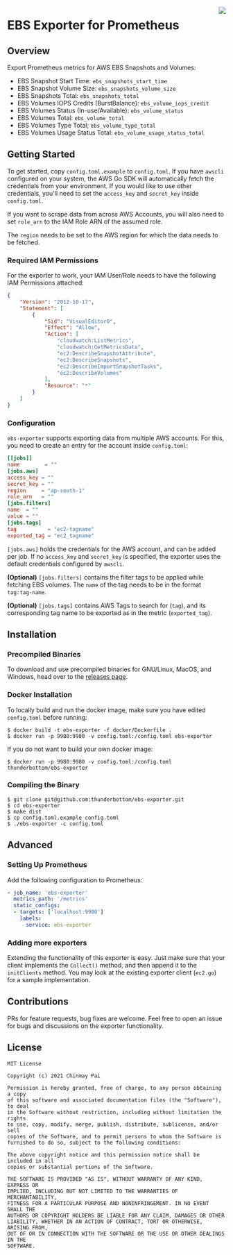 <a href="https://zerodha.tech"><img src="https://zerodha.tech/static/images/github-badge.svg" align="right"/></a>

# EBS Exporter for Prometheus

## Overview

Export Prometheus metrics for AWS EBS Snapshots and Volumes:

* EBS Snapshot Start Time: `ebs_snapshots_start_time`
* EBS Snapshot Volume Size: `ebs_snapshots_volume_size`
* EBS Snapshots Total: `ebs_snapshots_total`
* EBS Volumes IOPS Credits (BurstBalance): `ebs_volume_iops_credit`
* EBS Volumes Status (In-use/Available): `ebs_volume_status`
* EBS Volumes Total: `ebs_volume_total`
* EBS Volumes Type Total; `ebs_volume_type_total`
* EBS Volumes Usage Status Total: `ebs_volume_usage_status_total`

## Getting Started

To get started, copy `config.toml.example` to `config.toml`. If you have `awscli` configured on your system, the AWS Go SDK will automatically fetch the credentials from your environment. If you would like to use other credentials, you'll need to set the `access_key` and `secret_key` inside `config.toml`.

If you want to scrape data from across AWS Accounts, you will also need to set `role_arn` to the IAM Role ARN of the assumed role.

The `region` needs to be set to the AWS region for which the data needs to be fetched.

### Required IAM Permissions

For the exporter to work, your IAM User/Role needs to have the following IAM Permissions attached:

```json
{
    "Version": "2012-10-17",
    "Statement": [
        {
            "Sid": "VisualEditor0",
            "Effect": "Allow",
            "Action": [
                "cloudwatch:ListMetrics",
                "cloudwatch:GetMetricsData",
                "ec2:DescribeSnapshotAttribute",
                "ec2:DescribeSnapshots",
                "ec2:DescribeImportSnapshotTasks",
                "ec2:DescribeVolumes"
            ],
            "Resource": "*"
        }
    ]
}
```

### Configuration

`ebs-exporter` supports exporting data from multiple AWS accounts. For this, you need to create an entry for the account inside `config.toml`:

```toml
[[jobs]]
name        = ""
[jobs.aws]
access_key = ""
secret_key = ""
region     = "ap-south-1"
role_arn   = ""
[jobs.filters]
name  = ""
value = ""
[jobs.tags]
tag          = "ec2-tagname"
exported_tag = "ec2_tagname"
```

`[jobs.aws]` holds the credentials for the AWS account, and can be added per job. If no `access_key` and `secret_key` is specified, the exporter uses the default credentials configured by `awscli`.

**(Optional)** `[jobs.filters]` contains the filter tags to be applied while fetching EBS volumes. The `name` of the tag needs to be in the format `tag:tag-name`.

**(Optional)** `[jobs.tags]` contains AWS Tags to search for (`tag`), and its corresponding tag name to be exported as in the metric (`exported_tag`).

## Installation

### Precompiled Binaries

To download and use precompiled binaries for GNU/Linux, MacOS, and Windows, head over to the [releases page](https://git.maych.in/thunderbottom/ebs-exporter/releases).

### Docker Installation

To locally build and run the docker image, make sure you have edited `config.toml` before running:

```shell
$ docker build -t ebs-exporter -f docker/Dockerfile .
$ docker run -p 9980:9980 -v config.toml:/config.toml ebs-exporter
```

If you do not want to build your own docker image:

```shell
$ docker run -p 9980:9980 -v config.toml:/config.toml thunderbottom/ebs-exporter
```

### Compiling the Binary

```shell
$ git clone git@github.com:thunderbottom/ebs-exporter.git
$ cd ebs-exporter
$ make dist
$ cp config.toml.example config.toml
$ ./ebs-exporter -c config.toml
```

## Advanced

### Setting Up Prometheus

Add the following configuration to Prometheus:

```yaml
- job_name: 'ebs-exporter'
  metrics_path: '/metrics'
  static_configs:
  - targets: ['localhost:9980']
    labels:
      service: ebs-exporter
```

### Adding more exporters

Extending the functionality of this exporter is easy. Just make sure that your client implements the `Collect()` method, and then append it to the `initClients` method. You may look at the existing exporter client (`ec2.go`) for a sample implementation.

## Contributions

PRs for feature requests, bug fixes are welcome. Feel free to open an issue for bugs and discussions on the exporter functionality.

## License

```
MIT License

Copyright (c) 2021 Chinmay Pai

Permission is hereby granted, free of charge, to any person obtaining a copy
of this software and associated documentation files (the "Software"), to deal
in the Software without restriction, including without limitation the rights
to use, copy, modify, merge, publish, distribute, sublicense, and/or sell
copies of the Software, and to permit persons to whom the Software is
furnished to do so, subject to the following conditions:

The above copyright notice and this permission notice shall be included in all
copies or substantial portions of the Software.

THE SOFTWARE IS PROVIDED "AS IS", WITHOUT WARRANTY OF ANY KIND, EXPRESS OR
IMPLIED, INCLUDING BUT NOT LIMITED TO THE WARRANTIES OF MERCHANTABILITY,
FITNESS FOR A PARTICULAR PURPOSE AND NONINFRINGEMENT. IN NO EVENT SHALL THE
AUTHORS OR COPYRIGHT HOLDERS BE LIABLE FOR ANY CLAIM, DAMAGES OR OTHER
LIABILITY, WHETHER IN AN ACTION OF CONTRACT, TORT OR OTHERWISE, ARISING FROM,
OUT OF OR IN CONNECTION WITH THE SOFTWARE OR THE USE OR OTHER DEALINGS IN THE
SOFTWARE.
```
